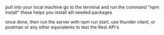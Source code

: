pull into your local machine
go to the terminal and run the command "npm install"
these helps you install alll needed packages

once done, then run the server with npm run start.
use thunder client, or postman or any other equivalents to test the Rest APi's